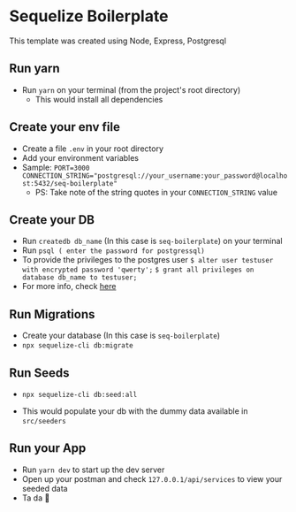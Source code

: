 # Sequelize Boilerplate

This template was created using Node, Express, Postgresql

## Run yarn

- Run `yarn` on your terminal (from the project's root directory)
  - This would install all dependencies

## Create your env file

- Create a file `.env` in your root directory
- Add your environment variables
- Sample:
  `PORT=3000`
  `CONNECTION_STRING="postgresql://your_username:your_password@localhost:5432/seq-boilerplate"`
  - PS: Take note of the string quotes in your `CONNECTION_STRING` value

## Create your DB

- Run `createdb db_name` (In this case is `seq-boilerplate`) on your terminal
- Run `psql ( enter the password for postgressql)`
- To provide the privileges to the postgres user
`$ alter user testuser with encrypted password 'qwerty';`
`$ grant all privileges on database db_name to testuser;`
- For more info, check [here](https://stackoverflow.com/a/30642050)

## Run Migrations

- Create your database (In this case is `seq-boilerplate`)
- `npx sequelize-cli db:migrate`

## Run Seeds

- `npx sequelize-cli db:seed:all`
* This would populate your db with the dummy data available in `src/seeders`

## Run your App

- Run `yarn dev` to start up the dev server
- Open up your postman and check `127.0.0.1/api/services` to view your seeded data
- Ta da 🎉
